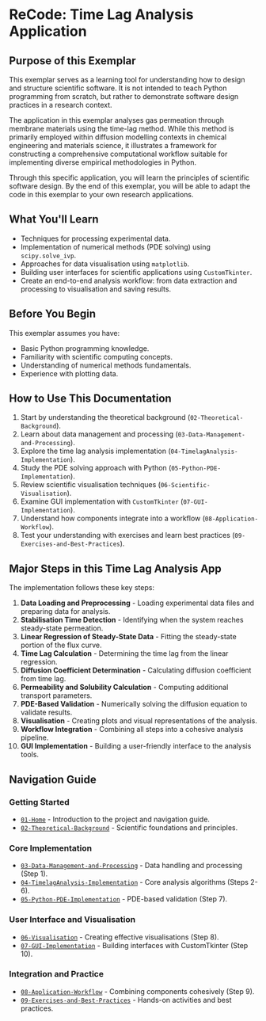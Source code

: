 # ReCode: Time Lag Analysis Application

## Purpose of this Exemplar

This exemplar serves as a learning tool for understanding how to design and structure scientific software. It is not intended to teach Python programming from scratch, but rather to demonstrate software design practices in a research context.

The application in this exemplar analyses gas permeation through membrane materials using the time-lag method. While this method is primarily employed within diffusion modelling contexts in chemical engineering and materials science, it illustrates a framework for constructing a comprehensive computational workflow suitable for implementing diverse empirical methodologies in Python.

Through this specific application, you will learn the principles of scientific software design. By the end of this exemplar, you will be able to adapt the code in this exemplar to your own research applications.

## What You'll Learn

- Techniques for processing experimental data.
- Implementation of numerical methods (PDE solving) using `scipy.solve_ivp`.
- Approaches for data visualisation using `matplotlib`.
- Building user interfaces for scientific applications using `CustomTkinter`.
- Create an end-to-end analysis workflow: from data extraction and processing to visualisation and saving results.

## Before You Begin

This exemplar assumes you have:

- Basic Python programming knowledge.
- Familiarity with scientific computing concepts.
- Understanding of numerical methods fundamentals.
- Experience with plotting data.

## How to Use This Documentation

1. Start by understanding the theoretical background (`02-Theoretical-Background`).
2. Learn about data management and processing (`03-Data-Management-and-Processing`).
3. Explore the time lag analysis implementation (`04-TimelagAnalysis-Implementation`).
4. Study the PDE solving approach with Python (`05-Python-PDE-Implementation`).
5. Review scientific visualisation techniques (`06-Scientific-Visualisation`).
6. Examine GUI implementation with `CustomTkinter` (`07-GUI-Implementation`).
7. Understand how components integrate into a workflow (`08-Application-Workflow`).
8. Test your understanding with exercises and learn best practices (`09-Exercises-and-Best-Practices`).

## Major Steps in this Time Lag Analysis App

The implementation follows these key steps:

1. **Data Loading and Preprocessing** - Loading experimental data files and preparing data for analysis.
2. **Stabilisation Time Detection** - Identifying when the system reaches steady-state permeation.
3. **Linear Regression of Steady-State Data** - Fitting the steady-state portion of the flux curve.
4. **Time Lag Calculation** - Determining the time lag from the linear regression.
5. **Diffusion Coefficient Determination** - Calculating diffusion coefficient from time lag.
6. **Permeability and Solubility Calculation** - Computing additional transport parameters.
7. **PDE-Based Validation** - Numerically solving the diffusion equation to validate results.
8. **Visualisation** - Creating plots and visual representations of the analysis.
9. **Workflow Integration** - Combining all steps into a cohesive analysis pipeline.
10. **GUI Implementation** - Building a user-friendly interface to the analysis tools.

## Navigation Guide

### Getting Started

- [`01-Home`](01-Home.md) - Introduction to the project and navigation guide.
- [`02-Theoretical-Background`](02-Theoretical-Background.md) - Scientific foundations and principles.

### Core Implementation

- [`03-Data-Management-and-Processing`](03-Data-Management-and-Processing.md) - Data handling and processing (Step 1).
- [`04-TimelagAnalysis-Implementation`](04-TimelagAnalysis-Implementation.md) - Core analysis algorithms (Steps 2-6).
- [`05-Python-PDE-Implementation`](05-Python-PDE-Implementation.md) - PDE-based validation (Step 7).

### User Interface and Visualisation

- [`06-Visualisation`](06-Visualisation.md) - Creating effective visualisations (Step 8).
- [`07-GUI-Implementation`](07-GUI-Implementation.md) - Building interfaces with CustomTkinter (Step 10).

### Integration and Practice

- [`08-Application-Workflow`](08-Application-Workflow.md) - Combining components cohesively (Step 9).
- [`09-Exercises-and-Best-Practices`](09-Exercises-and-Best-Practices.md) - Hands-on activities and best practices.